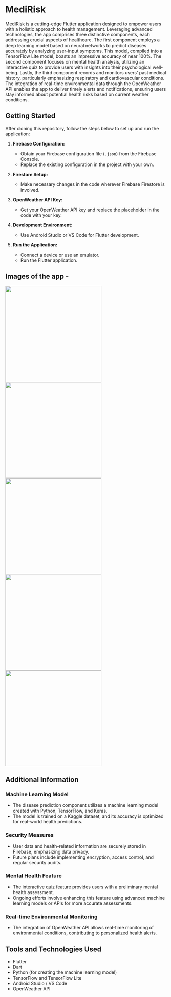# MediRisk

MediRisk is a cutting-edge Flutter application designed to empower users with a holistic approach to health management. Leveraging advanced technologies, the app comprises three distinctive components, each addressing crucial aspects of healthcare. The first component employs a deep learning model based on neural networks to predict diseases accurately by analyzing user-input symptoms. This model, compiled into a TensorFlow Lite model, boasts an impressive accuracy of near 100%. The second component focuses on mental health analysis, utilizing an interactive quiz to provide users with insights into their psychological well-being. Lastly, the third component records and monitors users’ past medical history, particularly emphasizing respiratory and cardiovascular conditions. The integration of real-time environmental data through the OpenWeather API enables the app to deliver timely alerts and notifications, ensuring users stay informed about potential health risks based on current weather conditions.

## Getting Started

After cloning this repository, follow the steps below to set up and run the application:

1. **Firebase Configuration:**
   - Obtain your Firebase configuration file (`.json`) from the Firebase Console.
   - Replace the existing configuration in the project with your own.

2. **Firestore Setup:**
   - Make necessary changes in the code wherever Firebase Firestore is involved.

3. **OpenWeather API Key:**
   - Get your OpenWeather API key and replace the placeholder in the code with your key.

4. **Development Environment:**
   - Use Android Studio or VS Code for Flutter development.

5. **Run the Application:**
   - Connect a device or use an emulator.
   - Run the Flutter application.
  
## Images of the app - 
<img src="https://github.com/KaranKamath21/medirisk/assets/117142952/773a5cf6-967c-4b61-b8e6-592e4e29e1b7" width=300px>

<img src="https://github.com/KaranKamath21/medirisk/assets/117142952/307e543d-5a00-418f-9904-2b5085c105f8" width=300px>

<img src="https://github.com/KaranKamath21/medirisk/assets/117142952/d449982f-9149-4bfc-90ea-58820458bd3e" width=300px>

<img src="https://github.com/KaranKamath21/medirisk/assets/117142952/ff63557a-1bef-4961-b717-448f8188a6a0" width=300px>

<img src="https://github.com/KaranKamath21/medirisk/assets/117142952/89af7bd8-11ce-4149-907a-aaf828000d3c" width=300px>




## Additional Information

### Machine Learning Model
- The disease prediction component utilizes a machine learning model created with Python, TensorFlow, and Keras.
- The model is trained on a Kaggle dataset, and its accuracy is optimized for real-world health predictions.

### Security Measures
- User data and health-related information are securely stored in Firebase, emphasizing data privacy.
- Future plans include implementing encryption, access control, and regular security audits.

### Mental Health Feature
- The interactive quiz feature provides users with a preliminary mental health assessment.
- Ongoing efforts involve enhancing this feature using advanced machine learning models or APIs for more accurate assessments.

### Real-time Environmental Monitoring
- The integration of OpenWeather API allows real-time monitoring of environmental conditions, contributing to personalized health alerts.

## Tools and Technologies Used

- Flutter
- Dart
- Python (for creating the machine learning model)
- TensorFlow and TensorFlow Lite
- Android Studio / VS Code
- OpenWeather API
